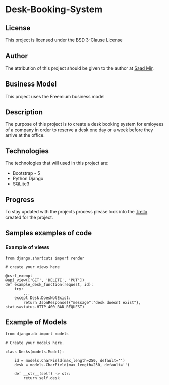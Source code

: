 # Desk-Booking-System


## License

This project is licensed under the BSD 3-Clause License 

## Author

The attribution of this  project should be given to the author at [Saad Mir](https://github.com/Desk-Booking-System/Desk-Booking-System).  

## Business Model

This project uses the Freemium business model

## Description

The purpose of this project is to create a desk booking system for emloyees of a company in order to reserve a desk one day or a week before they arrive at the office.

## Technologies

The technologies that will used in this project are:

- Bootstrap - 5
- Python Django
- SQLite3

## Progress

To stay updated with the projects process please look into the [Trello](https://trello.com/b/phcYRJtc/desk-booking-system) created for the project.

## Samples examples of code

### Example of views



``` 
from django.shortcuts import render

# create your views here

@csrf_exempt
@api_view(['GET', 'DELETE', 'PUT'])
def example_desk_function(request, id):
    try:
        ...
    except Desk.DoesNotExist:
        return JsonResponse({"message":"desk doesnt exist"}, status=status.HTTP_400_BAD_REQUEST)

```

## Example of Models

```
from django.db import models

# Create your models here.

class Desks(models.Model):

    id = models.CharField(max_length=250, default='')
    desk = models.CharField(max_length=250, default='')
    
    def __str__(self) -> str:
        return self.desk
        
```





